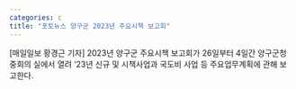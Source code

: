 ```yaml
---
categories: c
title: "포토뉴스 양구군 2023년 주요시책 보고회"
---
```

[매일일보 황경근 기자] 2023년 양구군 주요시책 보고회가 26일부터 4일간 양구군청 중회의 실에서 열려 ‘23년 신규 및 시책사업과 국도비 사업 등 주요업무계획에 관해 보고한다.